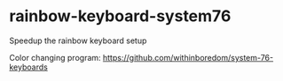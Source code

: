 # rainbow-keyboard-system76
Speedup the rainbow keyboard setup

Color changing program: https://github.com/withinboredom/system-76-keyboards
